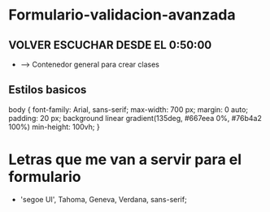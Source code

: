# Formulario-validacion-avanzada

## VOLVER ESCUCHAR DESDE EL 0:50:00

- <div> --> Contenedor general para crear clases



## Estilos basicos

body {
    font-family: Arial, sans-serif;
    max-width: 700 px;
    margin: 0 auto;
    padding: 20 px;
    background linear gradient(135deg, #667eea 0%,  #76b4a2 100%)
    min-height: 100vh;
}

# Letras que me van a servir para el formulario 

- 'segoe UI', Tahoma, Geneva, Verdana, sans-serif;